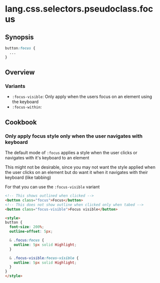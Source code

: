 # lang.css.selectors.pseudoclass.focus



## Synopsis

```css
button:focus {
  ...
}
```

## Overview

### Variants

- `:focus-visible`: Only apply when the users focus on an element using the keyboard
- `:focus-within`: 

## Cookbook

### Only apply focus style only when the user navigates with keyboard

The default mode of `:focus` applies a style when the user clicks or
navigates with it's keyboard to an element

This might not be desirable, since you may not want the style applied
when the user clicks on an element but do want it when it navigates
with their keyboard (like tabbing)

For that you can use the `:focus-visible` variant

```html
<!-- This shows outlined when clicked -->
<button class="focus">Focus</button>
<!-- This does not show outline when clicked only when tabed -->
<button class="focus-visible">Focus visible</button>

<style>
button {
  font-size: 200%;
  outline-offset: 5px;

  & .focus:focus {
    outline: 5px solid Highlight;
  }

  & .focus-visible:focus-visible {
    outline: 5px solid Highlight;
  }
}
</style>
```
